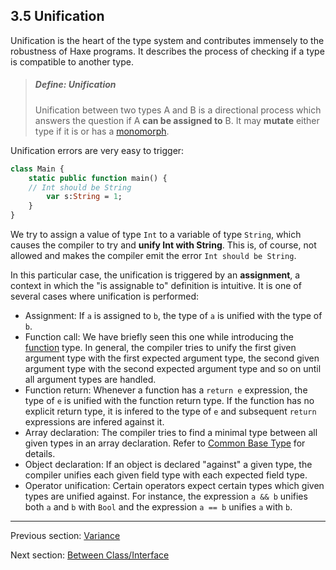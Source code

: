 ## 3.5 Unification

Unification is the heart of the type system and contributes immensely to the robustness of Haxe programs. It describes the process of checking if a type is compatible to another type.

> ##### Define: Unification
>
> Unification between two types A and B is a directional process which answers the question if A **can be assigned to** B. It may **mutate** either type if it is or has a [monomorph](types-monomorph.md).


Unification errors are very easy to trigger:

```haxe
class Main {
	static public function main() {
    // Int should be String
		var s:String = 1;
	}
}
```
We try to assign a value of type `Int` to a variable of type `String`, which causes the compiler to try and **unify Int with String**. This is, of course, not allowed and makes the compiler emit the error `Int should be String`.

In this particular case, the unification is triggered by an **assignment**, a context in which the "is assignable to" definition is intuitive. It is one of several cases where unification is performed:

* Assignment: If `a` is assigned to `b`, the type of `a` is unified with the type of `b`.
* Function call: We have briefly seen this one while introducing the [function](types-function.md) type. In general, the compiler tries to unify the first given argument type with the first expected argument type, the second given argument type with the second expected argument type and so on until all argument types are handled.
* Function return: Whenever a function has a `return e` expression, the type of `e` is unified with the function return type. If the function has no explicit return type, it is infered to the type of `e` and subsequent `return` expressions are infered against it.
* Array declaration: The compiler tries to find a minimal type between all given types in an array declaration. Refer to [Common Base Type](type-system-unification-common-base-type.md) for details.
* Object declaration: If an object is declared "against" a given type, the compiler unifies each given field type with each expected field type.
* Operator unification: Certain operators expect certain types which given types are unified against. For instance, the expression `a && b` unifies both `a` and `b` with `Bool` and the expression `a == b` unifies `a` with `b`.

---

Previous section: [Variance](type-system-variance.md)

Next section: [Between Class/Interface](type-system-unification-between-classes-and-interfaces.md)